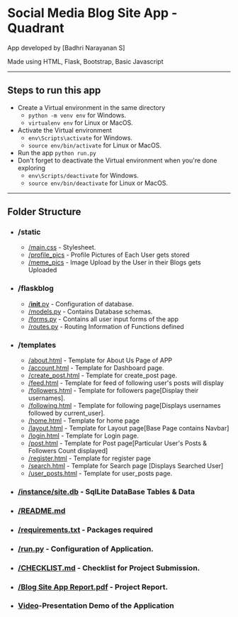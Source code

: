 # Social Media Blog Site App - Quadrant 

App developed by [Badhri Narayanan S]

Made  using HTML, Flask, Bootstrap, Basic Javascript
____

## Steps to run this app
- Create a Virtual environment in the same directory
  - `python -m venv env` for Windows.
  - `virtualenv env` for Linux or MacOS.
- Activate the Virtual environment
  - `env\Scripts\activate` for Windows.
  - `source env/bin/activate` for Linux or MacOS.
- Run the app `python run.py`
- Don't forget to deactivate the Virtual environment when you're done exploring
  - `env\Scripts/deactivate` for Windows.
  - `source env/bin/deactivate` for Linux or MacOS.
___

## Folder Structure

- ### /static
  - [/main.css](static/main.css) - Stylesheet.
  - [/profile_pics](static/profile_pics) - Profile Pictures of Each User gets stored
  - [/meme_pics](static/meme_pics) - Image Upload by the User in their Blogs gets Uploaded
 
- ### /flaskblog
  - [/__init__.py](flaskblog/__init__.py) - Configuration of database.
  - [/models.py](flaskblog/models.py) - Contains Database schemas.
  - [/forms.py](flaskblog/forms.py) - Contains all user input forms of the app
  - [/routes.py](flaskblog/routes.py) - Routing Information of Functions defined 

  

- ### /templates
  - [/about.html](templates/about.html) - Template for About Us Page of APP
  - [/account.html](templates/account.html) - Template for Dashboard page.
  - [/create_post.html](templates/create_post.html) - Template for create_post page.
  - [/feed.html](templates/feed.html) - Template for feed of following user's posts will display
  - [/followers.html](templates/followers.html) - Template for followers page[Display their usernames].
  - [/following.html](templates/following.html) - Template for following page[Displays usernames followed by current_user].
  - [/home.html](templates/home.html) - Template for home page
  - [/layout.html](templates/layout.html) - Template for Layout page[Base Page contains Navbar]
  - [/login.html](templates/login.html) - Template for Login page.
  - [/post.html](templates/post.html) - Template for Post page[Particular User's Posts & Followers Count displayed]
  - [/register.html](templates/register.html) - Template for register page
  - [/search.html](templates/search.html) - Template for Search page [Displays Searched User]
  - [/user_posts.html](templates/user_posts.html) - Template for user_posts page.



- ### [/instance/site.db](/instance/site.db) - SqlLite DataBase Tables & Data
- ### [/README.md](README.md)
- ### [/requirements.txt](requirements.txt) - Packages required
- ### [/run.py](run.py) - Configuration of Application.
- ### [/CHECKLIST.md](CHECKLIST.md) - Checklist for Project Submission.
- ### [/Blog Site App Report.pdf](Blog%20Site%20App%20Report.pdf) - Project Report.


- ### [Video](https://drive.google.com/file/d/1boEqvONLUdexiOXHXMVIuSuTdxHLl67h/view?usp=share_link)-Presentation Demo of the Application
